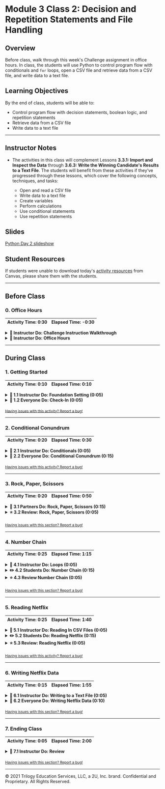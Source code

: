 # Module 3 Class 2: Decision and Repetition Statements and File Handling

## Overview

Before class, walk through this week's Challenge assignment in office hours.  In class, the students will use Python to control program flow with conditionals and `for` loops, open a CSV file and retrieve data from a CSV file, and write data to a text file. 

## Learning Objectives

By the end of class, students will be able to:

* Control program flow with decision statements, boolean logic, and repetition statements
* Retrieve data from a CSV file
* Write data to a text file

- - -

## Instructor Notes

* The activities in this class will complement Lessons **3.3.1: Import and Inspect the Data** through **3.6.3: Write the Winning Candidate's Results to a Text File**.  The students will benefit from these activities if they‘ve progressed through these lessons, which cover the following concepts, techniques, and tasks: 

    * Open and read a CSV file
    * Write data to a text file
    * Create variables
    * Perform calculations
    * Use conditional statements  
    * Use repetition statements

## Slides

[Python Day 2 slideshow](https://docs.google.com/presentation/d/1I0efjbKYCWAvI71KUkaodMXYsJX3HBIygVSQE-x-L1A/edit?usp=sharing)

## Student Resources

If students were unable to download today's [activity resources](https://2u-data-curriculum-team.s3.amazonaws.com/data-viz-online-lesson-plans/03-Lessons/3-2-Student-Resources.zip) from Canvas, please share them with the students. 

- - - 

## Before Class

### 0. Office Hours

| Activity Time: 0:30       |  Elapsed Time:     -0:30  |
|---------------------------|---------------------------|

<details>
  <summary><strong>📣 Instructor Do: Challenge Instruction Walkthrough</strong></summary>

Let the students know that you’ll walk through the Challenge requirements and rubric during the first few minutes of Office Hours, while also providing helpful tips to ensure they know exactly what they need in order to be successful.

Open the Challenge in Canvas and go through the high-level instructions and requirements with your class. Be sure to check for understanding.

Open the Rubric in Canvas, go through the Mastery column with the class, and show how it maps back to the requirements for each deliverable. Be sure to check for understanding.

Review the following tips to ensure clarity on the Challenge:

For **Deliverable 1: The Election Results Printed to the Command Line**, they will use their knowledge of `for loops`, `if` statements with membership and logical operators, and writing print statements using `f-strings` to print the candidate results from Module 3 and the county election results to the command line.

Go over the [Module 3 PyPoll solution](../../../01-Assignments/03-PyPoll/Solution/PyPoll_Async_solution.py) and compare it to the [PyPoll Challenge starter code](../../../01-Assignments/03-PyPoll/Resources/PyPoll_challenge_starter_code.py). Show the students the commented steps where they will be adding code to complete the challenge.

Tell the students that much of the code they’ll be adding will involve refactoring the Module 3 solution with some edits.

For **Deliverable 2: The Election Results Saved to a Text File,** they will use their knowledge of writing data to a file to add the winning candidate results from Module 3 and the county election results to the `election_analysis.txt` text file.

Compare the [Module 3 PyPoll solution](../../../01-Assignments/03-PyPoll/Solution/PyPoll_Async_solution.py) and the [PyPoll Challenge starter code](../../../01-Assignments/03-PyPoll/Resources/PyPoll_challenge_starter_code.py), and show the students the commented steps where they will need to add code to complete the challenge.

For **Deliverable 3: Written Analysis of the Election Audit**, the learners will be writing a report in the repository README.md file based on their analysis, just like they did in the previous modules.

For the **Election Audit Results**, the students need to address the election outcomes in bulleted statements.

For the **Election Audit Summary**, the students need to write a business proposal to the election commission detailing how this script can be modified for use in any election. We are asking them to apply some critical thinking in this last part: e.g., how can this code be more streamlined, what can be done to automate the script, etc.

**Hint:** Here are a few examples that will meet this requirement:

* Refactor the election script using functions. Although we haven't covered writing functions (D.R.Y.) in this module, the Day 2 Required Lesson Plan does have an activity.

* Adding a condition-controlled loop (`while` loop) to ask the user the name of the input file and the output file for saving the data, if given many files.

* Adding a repetition statement (`for` loop) to loop through many input files, and using the file name as a parameter for a function.

Encourage your class to begin the Challenge as soon as possible, if they haven’t already, and to use the Learning Assistants channel and the remainder of Office Hours with their instructional team for help as they progress through their work. If they feel like they need context to understand documentation or instructions throughout the week, this is where they can get it.

Open the floor to discussion and be sure to answer any questions they may have about the Challenge requirements before moving onto other areas of interest.

</details>

<details>
  <summary><strong>📣  Instructor Do: Office Hours</strong></summary>

For the remaining time, remind the students that this is their time to ask questions and get assistance from their instructional staff as they’re learning new concepts and working on the Challenge assignment.

Expect that students may ask for assistance with the following: 

* Challenge assignment 
* Further review on a particular subject
* Debugging assistance
* Help with computer issues
* Guidance with a particular tool

</details>


- - - 

## During Class 

### 1. Getting Started

| Activity Time:       0:10 |  Elapsed Time:      0:10  |
|---------------------------|---------------------------|

<details>
  <summary><strong>📣 1.1 Instructor Do: Foundation Setting (0:05)</strong></summary>

* Welcome students to class.

* Direct students to post individual questions in the Zoom chat to be addressed by you and your TAs at the end of class.

* Open the slideshow and use slides 1-6 to walk through the foundation setting with your class.  

* **This Week - Python** Talk through the key skills that students will learn this week, and let them know that they are continuing to build on their data analyst skills. 

* **Today's Objectives:** Now, outline the concepts covered in today's lesson. Remind students that they can find the relevant activity files in the “Getting Ready for Class” page in their course content. 

</details>

<details>
  <summary><strong>🎉 1.2 Everyone Do: Check-In (0:05)</strong></summary>

* Ask the class the following questions and call on students for the answers:

    * **Q:** How are you feeling about your progress so far?

    * **A:** We are adding to our Python skill set. It's important to look back and see what we accomplished, and acknowledge that it's a lot! It’s also okay to feel overwhelmed as long as you don’t give up. The more you practice the more comfortable you'll be coding.
    
    * **Q:** How comfortable do you feel with this topic? 

    * **A:** Let's do "fist to five" together. If you are not feeling confident, hold up a fist (0). If you feel very confident, hold up an open hand (5).

</details>

<sub>[Having issues with this activity? Report a bug!](https://bit.ly/2II8V9T)</sub>

- - - 

### 2. Conditional Conundrum

| Activity Time:       0:20 |  Elapsed Time:      0:30  |
|---------------------------|---------------------------|

<details>
  <summary><strong>📣 2.1 Instructor Do: Conditionals (0:05)</strong></summary>

* For the first demonstration, you may use slides 7-22 to accompany this activity and the following partner-do activity.

* Open [conditionals.py](Activities/01-Ins_Conditionals/Solved/conditionals.py) in a text editor and run through the code with the class.

* Students should be familiar with conditionals or decision statements after learning VBA, so explain to them that the logic in Python is nearly the same. 

* The students will have encountered conditionals in Lesson 3.2.8: Decision Statements in the module. 

* The primary difference between VBA and Python is the syntax and indentation. 

  * Python uses `if`, `elif`, and `else` for creating conditionals (pay attention to the letter case and spelling!).

  * Conditional statements are concluded with a colon, but all lines after the colon **must** be indented to be considered a part of that code block. This is because Python reads blocks of code based on indentation.

    ![Python Indentation](Images/01-Conditionals_Indent.png)

  * The following comparison operators, which are covered in Lesson 3.2.8, can be used to create logic tests for conditionals.

    * `>` is greater than

    * `>=` is greater than or equal to

    * `<` is less than

    * `<=` is less than or equal to

    * `==` is equal to

    * `!=` is not equal to

  * Multiple logic tests can be checked within a single conditional statement. Using the logical operator `and` means both statements are `True`, while `or` requires that only one statement is `True`. 
  
  * Remind the students that Lesson 3.2.9 covers membership and logical operators. 

  * Conditionals can even be nested in `if-elif-else` statements, which are similar to VBA's `If-Then-ElseIf-Then` statements, allowing programmers to run logic tests based on whether the original logic test returned as `True`.

    ![Conditional Code](Images/01-Conditionals_Code.png)

* Send out the solution [conditionals.py](Activities/01-Ins_Conditionals/Solved/conditionals.py) file for students to refer to later.

* Ask the class the following questions and call on students for the answers:

    * **Q:** Where have we used this before?

    * **A:** We used conditionals with comparison, membership, and logical operators in Lessons 3.2.8 and 3.2.9.

    * **Q:** How does this activity equip us for the Challenge?

    * **A:** We'll need to use conditionals to test if a candidate or county appears in the list of candidates and counties. We’ll also need to use conditionals to determine the winning vote count, percentage, and candidate.

    * **Q:** What can we do if we don't completely understand this?

    * **A:** We can refer to the lesson plan and reach out to the instructional team for help.

* Answer any questions before moving on to the student activity.


</details>

<details>
  <summary><strong>🎉 2.2 Everyone Do: Conditional Conundrum (0:15)</strong></summary>

* In this exercise, the students will need to figure out what lines will be printed to the console with each conditional statement. 

* Open up the [conditionals_solved.py](Activities/02-Evr_ConditionalConundrum/Solved/conditionals_solved.py) file within the terminal, and let the students know that they'll be looking through some pre-written conditionals to try to figure out what lines will be printed to the console.

* Make sure the students can download and open the [instructions](Activities/02-Evr_ConditionalConundrum/README.md) and the [conditionals_unsolved.py file](Activities/02-Evr_ConditionalConundrum/Unsolved/conditionals_unsolved.py) from the AWS link. 

* Go over the instructions with the students, then let them work on their solution for 10 minutes. 

* When time is up, open the `conditionals_solved.py` file, and ask students to come forward and tell you what will be printed to the console for each conditional statement.

* If there are no volunteers, open up the `conditionals_solved.py` file and go over the solution file line by line with the class, answering whatever questions students may have.

* Key points to cover during this discussion:

  * The `if` statement for the first code chunk checks whether `10 > 10`, which is false. As such, the code will return "ooo needs some work".

    ![First Chunk](Images/02-ConditionalsConundrum_FirstChunk.png)

  * The length of "Dog" is 3 and `x` is 5, making the statement for the second chunk of code true, so the code will return "Question 2 works!"

    ![Second Chunk](Images/02-ConditionalsConundrum_SecondChunk.png)

  * The addition of the `and` statement to the third chunk of code means that both logic tests need to return `True` to run. Thankfully, both do, so "GOT QUESTION 3!" is printed.

    ![Third Chunk](Images/02-ConditionalsConundrum_ThirdChunk.png)

  * Conditionals work from the top down. The logic tests in the fourth chunk do not return as `True` until the third conditional, and, as such, "Dan is in group three" is printed.

    ![Fourth Chunk](Images/02-ConditionalsConundrum_FourthChunk.png)

  * Within the fifth chunk, one of the conditions is met in the third conditional, but it's not until getting into the `or` statement of the fourth conditional that the logic test finally returns as `True`.

    ![Fifth Chunk](Images/02-ConditionalsConundrum_FifthChunk.png)

* Send out the solution [conditionals_solved.py](Activities/02-Evr_ConditionalConundrum/Solved/conditionals_solved.py) file for students to refer to later.

  * Ask the class the following questions and call on students for the answers:

    * **Q:** What is the following code testing: `((height > 50) and (age >= 18)) or ((adult_permission) and (height > 50))`? 

    * **A:** It tests if a person can ride the bumper cars by evaluating if they are over 50 inches tall and 18 years of age or older; if one of those conditions is 'False', then it tests if the person has adult permission and is taller than 50 inches.  

    * **Q:** What can we do if we don't completely understand this?

    * **A:** We can refer to the lesson plan and reach out to the instructional team for help.

* Answer any questions before proceeding to the next activity.

</details>

<sub>[Having issues with this activity? Report a bug!](https://bit.ly/35NYcDA)</sub>

- - - 


### 3. Rock, Paper, Scissors

| Activity Time:       0:20 |  Elapsed Time:      0:50  |
|---------------------------|---------------------------|

<details>
  <summary><strong>👥 3.1 Partners Do: Rock, Paper, Scissors (0:15)</strong></summary>

* In this exercise, the students will create a Rock, Paper, Scissors game that takes user input from the command line and plays against the computer. 

* Open the [RPS_Solved.py](Activities/03-Par_RockPaperScissors/Solved/RPS_Solved.py) file within the terminal and run the application to show students what the game will look like.

  ![RPS](Images/03-RPS_output.png)

* Make sure the students can download and open the [instructions](Activities/03-Par_RockPaperScissors/README.md) and the [starter RPS file](Activities/03-Par_RockPaperScissors/Unsolved/RPS_Unsolved.py) from the AWS link. 

* Explain the rules of the exercise:
  * Using the terminal, take an input of `r`, `p`, or `s`, which will stand for rock, paper, or scissors.
  * Have the computer randomly pick one of these three choices.
  * Compare the user's input to the computer's choice to determine if the user won, lost, or tied.

* Answer any questions before breaking the students out in pairs. 

* Mention to the students that they'll import the `random` module for this activity, which they’ll use in a future module.

* Send the [random documentation](https://docs.python.org/3.7/library/random.html) link and explain how importing the `random` library will give them access to all these functions within their code.

* Let students know that their group may be asked to share and walk through their work at the end of the activity.

</details>

<details>
  <summary><strong>⭐ 3.2 Review: Rock, Paper, Scissors (0:05)</strong></summary>

* Once time is up, ask for a pair of students to walk through their solution. 

* To encourage participation, you can live-code each conditional in the [RPS_Unsolved.py](Activities/03-Par_RockPaperScissors/Unsolved/RPS_Unsolved.py) file and ask for groups to help you complete the code as you write it out.  

* Before live-coding, go over the following key points:

  * In the starter code, `random.choice` will pick a random choice from the `options` list for the computer and store its pick within a variable called `computer_choice`.

  * The application prompts the user for their option and stores it within a variable called `user_choice`.

  * Knowing that rock beats scissors, scissors beats paper, and paper beats rock, the code can be organized into a series of conditional statements to compare the user's choice to the computer's choice.

    ![RPS Conditionals](Images/03-RPS_Conditionals.png)

* Send out the [RPS_Solved.py](Activities/03-Par_RockPaperScissors/Solved/RPS_Solved.py) file for students to refer to later.

* Ask the class the following questions and call on students for the answers:

    * What does the logical operator `and` test? 

    * If both comparison tests are `True`, the algorithm will print the statement that follows the conditional statement; if either one of the comparison tests is `False`, the algorithm will move to the next conditional statement.  

    * What can we do if we don't completely understand this?

    * We can refer to the lesson plan and reach out to the instructional team for help.

* Answer any questions before proceeding to the next activity.

</details>

<sub>[Having issues with this section? Report a bug!](https://bit.ly/396038u)</sub>

- - - 

### 4. Number Chain

| Activity Time:       0:25 |  Elapsed Time:      1:15  |
|---------------------------|---------------------------|

<details>
  <summary><strong> 📣  4.1 Instructor Do: Loops (0:05)</strong></summary>

* The next topic, loops or repetition statements, was also covered during VBA and in **Lesson 3.2.10: Repetition Statements** in the module, but students may still struggle with grasping the syntax in Python, so make sure to field questions as you proceed through the activity.

* You may use slides 23-28 to accompany this activity. 

* Open up [04-Ins_Loops](Activities/04-Ins_Loops/Solved/LoopDeeLoop.py) within a text editor and explain the following.

  * The variable `x` is created within the loop statement and could theoretically take on any name as long as it is unique.

  * When looping through a range of numbers, Python will halt the loop one number before the final number. For example, when looping from 0 to 5, the code will run five times, but `x` will only ever be printed as 0 through 4.

  * When provided with a single number, `range()` will always start the loop at 0. When provided with two numbers, however, the code will loop from the first number until it reaches one less than the second number.

    ![Range Loops](Images/04-Loops_Range.png)

  * Python can also loop through all of the letters within a string or all of the values stored within a list by using the syntax `for <variable> in <string or list>:`.

    ![String Lists](Images/04-Loops_StringList.png)

  * A `while` loop will run blocks of code just like a `for` loop does, but it will continue looping for as long as a condition is met.

    ![While Loops](Images/04-Loops_While.png)

* Once finished, send out the LoopDeeLoop.py file for students to refer to later.

* Ask the class the following questions and call on students for the answers:

    * **Q:** Where have we used this before?

    * **A:** We used condition-controlled and count-controlled loops with operators in Lesson 3.2.10.

    * **Q:** How does this activity equip us for the challenge?

    * **A:** We'll need to use condition-controlled loops to read the rows of the CSV file, get the county from the county dictionary, get the candidate from the candidate dictionary, and test if a candidate or county does not match any existing candidate or counties in the list of candidates and counties.

    * **Q:** What can we do if we don't completely understand this?

    * **A:** We can refer to the lesson plan and reach out to the instructional team for help.

* Answer any questions before moving on to the student activity.

</details>

<details>
  <summary><strong> ✏️ 4.2 Students Do: Number Chain (0:15)</strong></summary>

* Next, proceed with the student exercise. In this exercise, the students will use a `while` loop and ask a user "How many numbers?" They’ll then write an algorithm that prints out the numbers starting at 0.

* Open up [NumberChain_Solved.py](Activities/05-Stu_NumberChain/Solved/NumberChain_Solved.py) and run the code to show the result.

  ![Number Chain Basic](Images/04-numberchain-basic.gif)

* Make sure the students can download and open the [instructions](Activities/05-Stu_NumberChain/README.md) and the [starter code](Activities/05-Stu_NumberChain/Unsolved/NumberChain_Unsolved.py) from the AWS link.

* Go over the instructions with the students and answer any questions before breaking the students out in groups. 

* Divide students into groups of 3 to 5. They should work on the solution by themselves but can reach out to others in their group for help.

* Let students know that they may be asked to share and walk through their work at the end of the activity.

* If time permits for the **Bonus*,* have the students modify their solution to display the numbers beginning at the end of the previous chain rather than just displaying numbers starting at 0.

</details>

<details>
  <summary><strong> ⭐ 4.3 Review Number Chain (0:05)</strong></summary>

* Once time is up, ask for volunteers to walk through their solution. Remind them that it is perfectly alright if they didn't finish the activity. 

* To encourage participation, you can open the [starter code](Activities/05-Stu_NumberChain/Unsolved/NumberChain_Unsolved.py) and ask the students to help you write the code for the first input statement and then the `for` loop. 

* If there are no volunteers, open up [NumberChain_Solved.py](Activities/05-Stu_NumberChain/Solved/NumberChain_Solved.py) and go over the solution file line by line with the class, answering whatever questions students may have.

* The key concepts for the regular solution are:

  * The initial value for `user_play` is set to "y" so that the `while` loop will run initially. This loop will continue to run as long as the value of `user_play` is "y" at the end of the code block.

  * An input number is asked for, then a `for` loop will run to count from 0 to that number.

  * The user is then prompted to enter "y" if they would like to create a new number chain or "n" if they would like to terminate the application.

    ```python
    # Initial variable to track game play
    user_play = "y"

    # While we are still playing...
    while user_play == "y":

        # Ask the user how many numbers to loop through
        user_number = input("How many numbers? ")

        # Loop through the numbers. (Be sure to cast the string into an integer.)
        for x in range(int(user_number)):

            # Print each number in the range
            print(x)

        # Once complete...
        user_play = input("Continue: (y)es or (n)o? ")
    ```

* Ask if any students were able to finish the **Bonus** and if they would be willing to share their solution. 

* If there are no volunteers, open the [bonus solution](Activities/05-Stu_NumberChain/Solved/NumberChainBonus_Solved.py) and go over the following: 

  * We add a variable called `start_number` whose initial value is 0 and whose value will be set to the last number used in the loop after the `for` loop has completed.

  * The `for` loop will now run from the range of `start_number` to `user_number` plus `start_number`. This means that the code will add the starting number to the last number from the users previous answer to "How many numbers?" as long as the user continues to the number chain. 

* Send out the [NumberChain solution](Activities/05-Stu_NumberChain/Solved) files for students to refer to later.

* Ask the class the following questions and call on students for the answers:

    * **Q:** What is the difference between a `while` loop and a `for` loop?

    * **A:** A `while` loop is a condition-controlled loop that uses a true or false condition to control the number of times that the loop repeats, whereas a `for` loop is a count-controlled loop that repeats a specific number of times depending on the conditions, like the number of items in a list. 

    * **Q:** What can we do if we don't completely understand this?

    * **A:** We can refer to the lesson plan and reach out to the instructional team for help.

* Answer any questions before proceeding to the next activity.

</details>

<sub>[Having issues with this section? Report a bug!](https://bit.ly/3pKBcgI)</sub>

- - -

### 5. Reading Netflix

| Activity Time:       0:25 |  Elapsed Time:      1:40  |
|---------------------------|---------------------------|

<details>
    <summary><strong>📣 5.1 Instructor Do: Reading In CSV Files (0:05)</strong></summary>

* For the next activity, you'll have the students use Python to open and read a CSV file. 

* You may use slides 29-39 to accompany this activity.

* Let the students know that while reading in text files can be useful in some circumstances, it is more likely within the data industry to run across CSV files.

  * CSV stands for **Comma** **Separated** **Values** and is essentially a table that has been converted into text format with each row and column being separated by specified symbols.

  * More often than not, each row is located on a new line, and each column is separated by a comma. Seems simple enough, and this is why the file type is called Comma Separated Values.

    ![Example CSV](Images/05-ReadCSV_ExampleFile.png)

* Python has a module called `csv` that allows its users to easily pull in data from external CSV files and perform some operations upon them.

* Open up [read_csv.py](Activities/06-Ins_ReadCSV/Solved/read_csv.py) within the editor and go over the code it contains with the class.

  * The first major piece of code to point out is the importing and usages of the `os` module. This module allows Python programmers to easily create dynamic paths to external files that function across different operating systems.

    ![OS Path](Images/05-ReadCSV_OSPath.png)

  * This code uses `csv.reader()` to translate the object being opened by Python. It is critical to note the `delimiter=','` parameter being used, as this tells Python that each comma within the CSV should be seen as moving into a new column for a row.

  * Reiterate to students that the reading of the file must be done within the`with open()` statement. Outside of that block of code, the variable `csvreader` will not be useful because the file will be closed when the `with open()` block ends. 

    ![Read CSV Code](Images/05-ReadCSV_ReadCode.png)

  * The code then loops through each row of the CSV and prints out the contents. Make sure to point out how each value is being shown as a string and how all of the rows are lists.

    ![Read CSV Run](Images/05-ReadCSV_ReadRun.gif)

* Ask the class the following questions and call on students for the answers:

    * **Q:** Where have we opened and read CSV files with Python?

    * ***A:** We opened and read a CSV file in Lessons 3.4.2 and 3.4.4.

    * **Q:** How does this activity equip us for the challenge?

    * **A:** We'll need to open and read the `election_data.csv` file to complete the activities in the module and the challenge.

    * **Q:** What can we do if we don't completely understand this?

    * **A:** We can refer to the lesson plan and reach out to the instructional team for help.

* Answer any questions before moving on to the student activity.

</details>

<details>
    <summary><strong>✏️ 5.2 Students Do: Reading Netflix (0:15)</strong></summary>

* In this exercise, the students will be provided with a CSV file containing data from Netflix. They will then create an algorithm that searches through the data for a specific movie/show and returns the name, rating, and review score for the show.

  * **Hint:** They should open the CSV file, look at the titles of the movies, and choose one for the activity.

    ![Read NetFlix](Images/06-ReadNetFlix_Grease.png)

* Open the [solved solution](Activities/07-Stu_ReadNetFlixCSV/Solved/netflix.py) and show students how their application should function.

* Make sure the students can download and open the [instructions](Activities/07-Stu_ReadNetFlixCSV/README.md), the [starter code](Activities/07-Stu_ReadNetFlixCSV/Unsolved/netflix.py), and the [bonus starter code](Activities/07-Stu_ReadNetFlixCSV/Unsolved/netflix_bonus.py) from the AWS link.

* Go over the instructions with the students and answer any questions before breaking the students out in groups. Let the students know that if they have time, they should try the **Bonus**.

* Divide students into groups of 3 to 5. They should work on the solution by themselves but can reach out to others in their group for help.

* Let students know that they may be asked to share and walk through their work at the end of the activity.

</details>

<details>
    <summary><strong>⭐ 5.3 Review: Reading Netflix (0:05)</strong></summary>

* Once time is up, ask for volunteers to walk through their solution. Remind them that it is perfectly alright if they didn't finish the activity. 

* To encourage participation, you can open the [starter code](Activities/07-Stu_ReadNetFlixCSV/Unsolved/netflix.py) and ask the students to help you write the code to set the path to the file, open the CSV file, write the `for` loop, and write the conditional statement. Make sure you cover the key topics below when you and the students build the algorithm. 

* If there are no volunteers, send out the [netflix solution](Activities/07-Stu_ReadNetFlixCSV/Solved/netflix.py) solution and the [bonus netflix solution](Activities/07-Stu_ReadNetFlixCSV/Solved/netflix_bonus.py), and go over the code with the class, answering whatever questions they may have.

* Key topics to cover when discussing this activity:

  * Before doing anything else, Python imports both the `os` and `csv` modules for use later on. It is common practice to import all modules at the start of an application.

  * When opening up the CSV file, the code dictates that each new line in the file should be viewed as a new line of data to be read in.

    ![New Line](Images/06-ReadNetFlix_Newline.png)

  * When reading the CSV file, the delimiter is set to `","` to ensure Python splits up the data into the proper columns whenever a comma is found.

  * The code loops through each row, searching for the row whose first value,  index 0, is equal to that of the search term entered.

  * The rating of a video is at the index of 1, and the review score is located at the index of 5. For the bonus, the `break` statement is added to end the loop once a movie is found.

    ![NetFlix Read](Images/06-ReadNetFlix_Read.png)

  * The way in which the bonus operates is fairly simple. First, a variable is created that stores the value `False`. If a video matching the user's search is discovered, then this value is set to `True`. After the code loops through all of the data stored within the CSV, if the value is still equal to `False`, then the apology message is printed to the screen.

    ![Apology Screen](Images/06-ReadNetFlix_Apology.png)

* Send out the [netflix solution](Activities/07-Stu_ReadNetFlixCSV/Solved) files for students to refer to later.

* Ask the class the following questions and call on students for the answers:

    * **Q:** Why do we use `csvpath = os.path.join("..", "Resources", "netflix_ratings.csv")` instead of `csv_file = ("Resources/netflix_ratings.csv")`?

    * **A:** Using `os.path.join` allows us to connect to a file without knowing the direct path to the file; we only know that it's in the "Resources" folder, and it prevents us from getting a `FileNotFoundError:`.

    * **Q:** What can we do if we don't completely understand this?

    * **A:** We can refer to the lesson plan and reach out to the instructional team for help.

* Answer any questions before proceeding to the next activity.

</details>

<sub>[Having issues with this activity? Report a bug!](https://bit.ly/2IUd3mE)</sub>

- - - 

### 6. Writing Netflix Data

| Activity Time:       0:15 |  Elapsed Time:      1:55  |
|---------------------------|---------------------------|

<details>
  <summary><strong> 📣  6.1 Instructor Do: Writing to a Text File (0:05)</summary></strong>

* For the final demonstration, you will show the students how to write data to a text file. Not only can Python read data in from CSV files, it can also write data to files as well.

* You may use slides 40-43 to accompany this activity.

* While this may not seem handy at first, it allows Python users to easily modify and/or create text files while analyzing data from another source.

* Open up [08-Ins_WriteTextFile/write_text.py](Activities/08-Ins_WriteTextFile/Solved/write_text.py) within the editor, and go through the code with the class, explaining each line as you go along.

  * The syntax for writing into a text file is thankfully very similar to the syntax used to read data in from an external file.

  * First, the code references the path that will point into the CSV file the user would like to write to.

  * Next, the `with open()` statement is used once more but with one significant difference. Instead of the parameter `'r'` being passed and directing Python to read a file, the parameter `'w'` is passed instead to inform Python to write to the file.

  * Then, we create a variable that will hold long lines of text using f-strings inside parentheses. Tabs are created using `\t`, and we add the newline character, `\n`, to the end of each f-string so the next text will be added to a new line.  

  * Finally, we write the data to the text file using the `write()` method, then we print the data to the screen. 

    ![Write Text to a file](Images/07-WriteText_Code.png)

* Run the code and then open up the new text file to show students that the application was successful. 

* Ask the class the following questions and call on students for the answers:

    * **Q:** Where have done this before?

    * **A:** We have written data to a text file in Lessons 3.6.1.

    * **Q:** How does this activity equip us for the challenge?

    * **A:** We'll need to write the election results to a text file.

    * **Q:** What can we do if we don't completely understand this?

    * **A:** We can refer to the lesson plan and reach out to the instructional team for help.

* Answer any questions before moving on to the student activity.

</details>

<details>
  <summary><strong>🎉 6.2 Everyone Do: Writing Netflix Data (0:10)</strong></summary>

* In this exercise, the students will use the solution to the [Netflix bonus](Activities/07-Stu_ReadNetFlixCSV/Solved/netflix_bonus.py), and they’ll write the title, rating level, and rating of a movie to a text file based on the user input and search.

* Open up the [write_netflix_solved.py](Activities/09-Evr_WritingNetflixData/Solved/write_netflix_solved.py) file within the terminal and run the code, then open up the text file to show students that the application was successful.

* Make sure the students can download and open the [instructions](Activities/09-Evr_WritingNetflixData/README.md) and the [write_netflix_unsolved.py file](Activities/09-Evr_WritingNetflixData/Unsolved/write_netflix_unsolved.py) from the AWS link. 

* Go over the instructions with the students, then let the students work on their solution for 5 to 7 minutes. 

* When time is up, open the `write_netflix_unsolved.py` file and ask students to help you write the code to specify the file to write to the movie data, open the file, create the variable to hold the movie data, and write the movie data to a text file.

* If there are no volunteers, open up the `write_netflix_solved.py` file and go over the solution with the class, answering whatever questions students may have.

* Key points to cover during this discussion:

  * We specify a file to write the movie data using `os.path.join`.

  * Inside the `for` loop we use another `with open()` statement with `'w'` parameter to write to the text file.

  * Then, we create the variable to hold the movie data.

  * The movie data is written to the file using f-strings, where the information from the CSV file that was retrieved in the previous activity is placed in brackets`{}` and a newline character, `\n`, is added to the end. This will save and print the movie data on a three separate lines. 

    ```python
      netflix_data = (
                    f"Title: {row[0]}\n"
                    f"Rating Level: {row[1]}\n"
                    f"Rated: {row[5]}\n"
                    )
    ```

  * Finally, the `write()` method is used to write the movie data to the text file and then we print the movie data to screen. 

* Answer any questions before ending class.

* Send out the [netflix solution](Activities/07-Stu_ReadNetFlixCSV/Solved) files for students to refer to later.

</details>

<sub>[Having issues with this section? Report a bug!](https://bit.ly/3pMRLIy)</sub>

- - - 

### 7. Ending Class 

| Activity Time:       0:05 |  Elapsed Time:      2:00  |
|---------------------------|---------------------------|

<details>
  <summary><strong>📣  7.1 Instructor Do: Review </strong></summary>

* Before ending class, review the skills that were covered today and mention where in the module these skills are used. 
  * Using conditionals with comparison, membership, and logical operators was covered in **Lesson 3.2.9**.
  * Using condition-controlled and count-controlled loops with operators was covered in **Lesson 3.2.10**.
  * Opening and reading a CSV file was covered in **Lesson 3.4.4**.
  * Writing data to a text file was covered in **Lesson 3.6.1**.

* Answer any questions the students may have.

</details>

<sub>[Having issues with this section? Report a bug!](https://bit.ly/3kIv9Wd)</sub>

---

© 2021 Trilogy Education Services, LLC, a 2U, Inc. brand.  Confidential and Proprietary.  All Rights Reserved.
